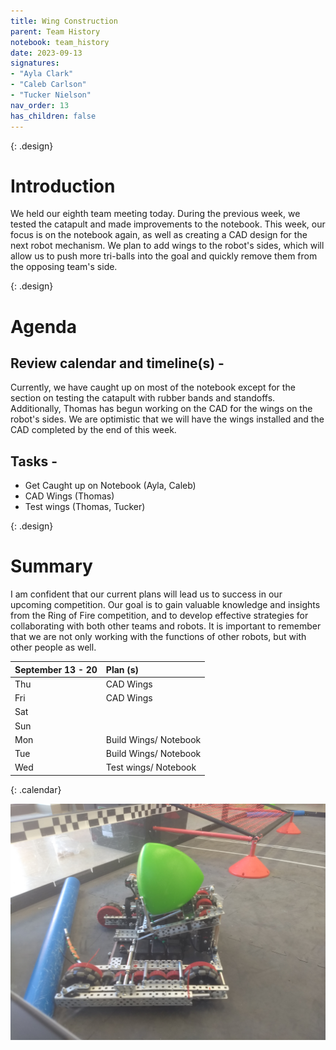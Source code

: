 ```yaml
---
title: Wing Construction
parent: Team History
notebook: team_history
date: 2023-09-13
signatures:
- "Ayla Clark"
- "Caleb Carlson"
- "Tucker Nielson"
nav_order: 13
has_children: false
---
```


{: .design}
# Introduction 

We held our eighth team meeting today. During the previous week, we tested the catapult and made improvements to the notebook. This week, our focus is on the notebook again, as well as creating a CAD design for the next robot mechanism. We plan to add wings to the robot's sides, which will allow us to push more tri-balls into the goal and quickly remove them from the opposing team's side.

{: .design}
# Agenda 

## Review calendar and timeline(s) -
Currently, we have caught up on most of the notebook except for the section on testing the catapult with rubber bands and standoffs. Additionally, Thomas has begun working on the CAD for the wings on the robot's sides. We are optimistic that we will have the wings installed and the CAD completed by the end of this week.

## Tasks -
* Get Caught up on Notebook 						    (Ayla, Caleb)
* CAD Wings				   (Thomas)
* Test wings        (Thomas, Tucker)



{: .design}
# Summary
I am confident that our current plans will lead us to success in our upcoming competition. Our goal is to gain valuable knowledge and insights from the Ring of Fire competition, and to develop effective strategies for collaborating with both other teams and robots. It is important to remember that we are not only working with the functions of other robots, but with other people as well.

| September 13 - 20  | Plan (s) |
|:---|:---|
| Thu | CAD Wings |
| Fri | CAD Wings|
| Sat | |
| Sun |  |
| Mon | Build Wings/ Notebook|
| Tue | Build Wings/ Notebook |
| Wed | Test wings/ Notebook |
{: .calendar}

<img src="/assets/Team%20History/2023-09-13.jpg" alt="Our Robot this week">